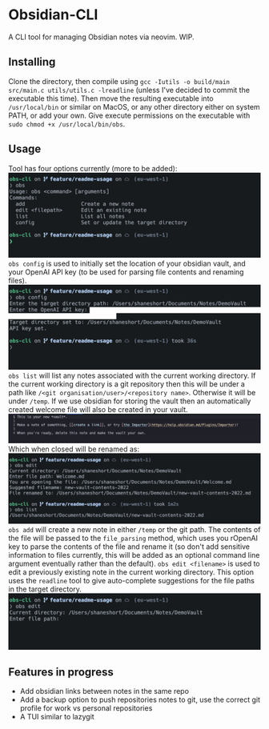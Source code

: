 # Obsidian-CLI

A CLI tool for managing Obsidian notes via neovim. WIP.

## Installing
Clone the directory, then compile using 
`gcc -Iutils -o build/main src/main.c utils/utils.c -lreadline` (unless I've decided to commit the executable this time). Then move the resulting executable into `/usr/local/bin` or similar on MacOS, or any other directory either on system PATH, or add your own. Give execute permissions on the executable with `sudo chmod +x /usr/local/bin/obs`.

## Usage
Tool has four options currently (more to be added):
![info](static/info.png)
`obs config` is used to initially set the location of your obsidian vault, and your OpenAI API key (to be used for parsing file contents and renaming files).
![masked_config](static/masked-config.png)
`obs list` will list any notes associated with the current working directory. If the current working directory is a git repository then this will be under a path like `/<git organisation/user>/<repository name>`. Otherwise it will be under `/temp`. If we use obsidian for storing the vault then an automatically created welcome file will also be created in your vault. 
![welcome_file](static/welcome_file.png)
Which when closed will be renamed as:
![listing-renamkd](static/listing-renamed.png)
`obs add` will create a new note in either `/temp` or the git path. The contents of the file will be passed to the `file_parsing` method, which uses you rOpenAI key to parse the contents of the file and rename it (so don't add sensitive information to files currently, this will be added as an optional command line argument eventually rather than the default).
`obs edit <filename>` is used to edit a previously existing note in the current working directory. This option uses the `readline` tool to give auto-complete suggestions for the file paths in the target directory.
![edit](static/edit.png)
## Features in progress
 - Add obsidian links between notes in the same repo
 - Add a backup option to push repositories notes to git, use the correct git profile for work vs personal repositories 
 - A TUI similar to lazygit

